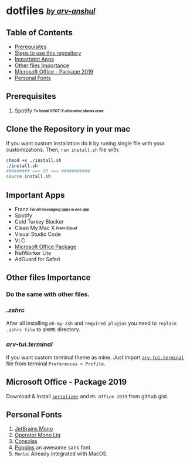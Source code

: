 # dotfiles <sub><sup>**_[by arv-anshul](https://www.github.com/arv-anshul)_**</sup></sub>

## Table of Contents

- [Prerequisites](#prerequisites)
- [Steps to use this repository](#clone-the-repository-in-your-mac)
- [Importatnt Apps](#important-apps)
- [Other files Importance](#other-files-importance)
- [Microsoft Office - Package 2019](#microsoft-office---package-2019)
- [Personal Fonts](#personal-fonts)

## Prerequisites

1. Spotify <sub><sup>**_To Install SPOT-X otherwise shows error_**</sup></sub>

## Clone the Repository in your mac

If you want custom installation do it by runing single file with your customizations. Then, `run install.sh` file with:

```bash
chmod +x ./install.sh
./install.sh
######### ==> OR <== ###########
source install.sh
```

## Important Apps

- Franz <sub><sup>**_For all messaging apps in one app_**</sup></sub>
- Spotify
- Cold Turkey Blocker
- Clean My Mac X <sub><sup>**_From iCloud_**</sup></sub>
- Visual Studio Code
- VLC
- [Microsoft Office Package](#microsoft-office---package-2019)
- NetWorker Lite
- AdGuard for Safari

## Other files Importance

### Do the same with other files.

### _.zshrc_

After all installing `oh-my-zsh` and `required plugins` you need to `replace .zshrc file` to `$HOME` directory.

### _arv-tui.terminal_

If you want custom terminal theme as mine. Just import [`arv-tui.terminal`](others/arv-tui.terminal) file from terminal `Preferences > Profile`.

## Microsoft Office - Package 2019

Download & Install [`serializer`](https://gist.github.com/zthxxx/9ddc171d00df98cbf8b4b0d8469ce90a) and `MS Office 2019` from github gist.

## Personal Fonts

1. [JetBrains Mono](Fonts)
2. [Operator Mono Lig](https://github.com/willfore/vscode_operator_mono_lig.git)
3. [Consolas](Fonts)
4. [Poppins](Fonts) an awesome sans font.
5. `Menlo`: Already integrated with MacOS.
